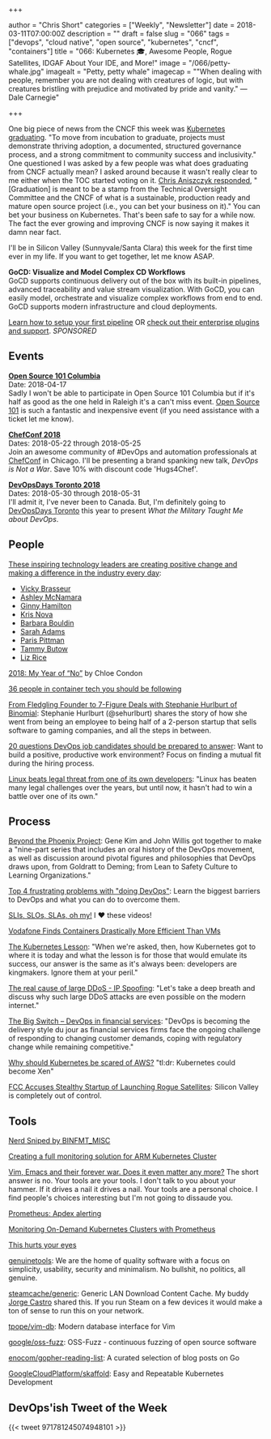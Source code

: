 +++

author = "Chris Short"
categories = ["Weekly", "Newsletter"]
date = 2018-03-11T07:00:00Z
description = ""
draft = false
slug = "066"
tags = ["devops", "cloud native", "open source", "kubernetes", "cncf", "containers"]
title = "066: Kubernetes 🎓, Awesome People, Rogue Satellites, IDGAF About Your IDE, and More!"
image = "/066/petty-whale.jpg"
imagealt = "Petty, petty whale"
imagecap = "\"When dealing with people, remember you are not dealing with creatures of logic, but with creatures bristling with prejudice and motivated by pride and vanity.\" — Dale Carnegie"

+++

One big piece of news from the CNCF this week was [Kubernetes graduating](https://www.cncf.io/announcement/2018/03/06/cloud-native-computing-foundation-announces-kubernetes-first-graduated-project/). "To move from incubation to graduate, projects must demonstrate thriving adoption, a documented, structured governance process, and a strong commitment to community success and inclusivity." One questioned I was asked by a few people was what does graduating from CNCF actually mean? I asked around because it wasn't really clear to me either when the TOC started voting on it. [Chris Aniszczyk responded](http://cshort.co/k8sgrad), "[Graduation] is meant to be a stamp from the Technical Oversight Committee and the CNCF of what is a sustainable, production ready and mature open source project (i.e., you can bet your business on it)." You can bet your business on Kubernetes. That's been safe to say for a while now. The fact the ever growing and improving CNCF is now saying it makes it damn near fact.

I'll be in Silicon Valley (Sunnyvale/Santa Clara) this week for the first time ever in my life. If you want to get together, let me know ASAP.

**GoCD: Visualize and Model Complex CD Workflows**  
GoCD supports continuous delivery out of the box with its built-in pipelines, advanced traceability and value stream visualization. With GoCD, you can easily model, orchestrate and visualize complex workflows from end to end. GoCD supports modern infrastructure and cloud deployments.

[Learn how to setup your first pipeline](https://www.gocd.org/getting-started/part-1/?utm_source=changelog&utm_campaign=changelog-news&utm_campaign=gocd_visualize_model_workslow&utm_medium=newsletter_ad&utm_source=devopsish&utm_content=GOCD_getting_started&utm_term=) OR [check out their enterprise plugins and support](https://www.gocd.org/enterprise/?utm_campaign=gocd_visualize_model_workslow&utm_medium=newsletter_ad&utm_source=devopsish&utm_content=enterprise_page&utm_term=). *SPONSORED*

## Events

[**Open Source 101 Columbia**](http://opensource101.com/columbia/)  
Date: 2018-04-17  
Sadly I won't be able to participate in Open Source 101 Columbia but if it's half as good as the one held in Raleigh it's a can't miss event. [Open Source 101](http://opensource101.com/columbia/) is such a fantastic and inexpensive event (if you need assistance with a ticket let me know).

[**ChefConf 2018**](https://chefconf.chef.io/)  
Dates: 2018-05-22 through 2018-05-25  
Join an awesome community of #DevOps and automation professionals at [ChefConf](https://chefconf.chef.io/) in Chicago. I'll be presenting a brand spanking new talk, *DevOps is Not a War*. Save 10% with discount code 'Hugs4Chef'.

[**DevOpsDays Toronto 2018**](https://www.devopsdays.org/events/2018-toronto/welcome/)  
Dates: 2018-05-30 through 2018-05-31  
I'll admit it, I've never been to Canada. But, I'm definitely going to [DevOpsDays Toronto](https://www.devopsdays.org/events/2018-toronto/welcome/) this year to present *What the Military Taught Me about DevOps*.

## People

[These inspiring technology leaders are creating positive change and making a difference in the industry every day](https://opensource.com/article/18/3/list-tech-influencers):

* [Vicky Brasseur](https://www.vmbrasseur.com/services/)
* [Ashley McNamara](http://www.ashleymcnamara.com/)
* [Ginny Hamilton](https://enterprisersproject.com/user/gskalski)
* [Kris Nova](https://www.nivenly.com/)
* [Barbara Bouldin](https://twitter.com/bbouldin711)
* [Sarah Adams](https://twitter.com/sadams007)
* [Paris Pittman](https://twitter.com/ParisInBmore)
* [Tammy Butow](http://tammybutow.com/)
* [Liz Rice](https://www.lizrice.com/)

[2018: My Year of “No”](https://you.women2.com/2018-my-year-of-no-b862acadebd8) by Chloe Condon

[36 people in container tech you should be following](https://medium.com/containercamp/35-people-in-container-tech-you-should-be-following-5300bd4766a0)

[From Fledgling Founder to 7-Figure Deals with Stephanie Hurlburt of Binomial](https://www.indiehackers.com/podcast/044-stephanie-hurlburt-of-binomial): Stephanie Hurlburt (@sehurlburt) shares the story of how she went from being an employee to being half of a 2-person startup that sells software to gaming companies, and all the steps in between.

[20 questions DevOps job candidates should be prepared to answer](https://opensource.com/article/18/3/questions-devops-employees-should-answer): Want to build a positive, productive work environment? Focus on finding a mutual fit during the hiring process.

[Linux beats legal threat from one of its own developers](http://www.zdnet.com/article/linux-beats-internal-legal-threat/): "Linux has beaten many legal challenges over the years, but until now, it hasn't had to win a battle over one of its own."

## Process

[Beyond the Phoenix Project](https://itrevolution.com/book/beyond-phoenix-project-audiobook/): Gene Kim and John Willis got together to make a "nine-part series that includes an oral history of the DevOps movement, as well as discussion around pivotal figures and philosophies that DevOps draws upon, from Goldratt to Deming; from Lean to Safety Culture to Learning Organizations."

[Top 4 frustrating problems with "doing DevOps"](https://opensource.com/article/18/3/4-hardest-things-devops-transformation): Learn the biggest barriers to DevOps and what you can do to overcome them.

[SLIs, SLOs, SLAs, oh my!](https://youtu.be/tEylFyxbDLE) I ❤️ these videos!

[Vodafone Finds Containers Drastically More Efficient Than VMs](https://www.sdxcentral.com/articles/news/vodafone-finds-containers-drastically-more-efficient-than-vms/2018/03/)

[The Kubernetes Lesson](http://redmonk.com/sogrady/2018/03/02/the-kubernetes-lesson/): "When we're asked, then, how Kubernetes got to where it is today and what the lesson is for those that would emulate its success, our answer is the same as it's always been: developers are kingmakers. Ignore them at your peril."

<script type="text/javascript" src="https://ssl.gstatic.com/trends_nrtr/1328_RC04/embed_loader.js"></script> <script type="text/javascript"> trends.embed.renderExploreWidget("TIMESERIES", {"comparisonItem":[{"keyword":"/g/11b7lxp79d","geo":"","time":"today 5-y"}],"category":0,"property":""}, {"exploreQuery":"date=today%205-y&q=%2Fg%2F11b7lxp79d","guestPath":"https://trends.google.com:443/trends/embed/"}); </script>

[The real cause of large DDoS - IP Spoofing](https://blog.cloudflare.com/the-root-cause-of-large-ddos-ip-spoofing/): "Let's take a deep breath and discuss why such large DDoS attacks are even possible on the modern internet."

[The Big Switch – DevOps in financial services](https://diginomica.com/2018/03/08/769876/): "DevOps is becoming the delivery style du jour as financial services firms face the ongoing challenge of responding to changing customer demands, coping with regulatory change while remaining competitive."

[Why should Kubernetes be scared of AWS?](https://medium.com/@krishnan/why-should-kubernetes-be-scared-of-aws-823876d5148b) "tl:dr: Kubernetes could become Xen"

[FCC Accuses Stealthy Startup of Launching Rogue Satellites](https://spectrum.ieee.org/tech-talk/aerospace/satellites/fcc-accuses-stealthy-startup-of-launching-rogue-satellites): Silicon Valley is completely out of control.

## Tools

[Nerd Sniped by BINFMT_MISC](https://blog.jessfraz.com/post/nerd-sniped-by-binfmt_misc/)

[Creating a full monitoring solution for ARM Kubernetes Cluster](https://itnext.io/creating-a-full-monitoring-solution-for-arm-kubernetes-cluster-53b3671186cb)

[Vim, Emacs and their forever war. Does it even matter any more?](https://blog.sourcerer.io/vim-emacs-and-their-forever-war-does-it-even-matter-any-more-697b1322d510) The short answer is no. Your tools are your tools. I don't talk to you about your hammer. If it drives a nail it drives a nail. Your tools are a personal choice. I find people's choices interesting but I'm not going to dissaude you.

[Prometheus: Apdex alerting](https://medium.com/@tristan_96324/prometheus-apdex-alerting-d17a065e39d0)

[Monitoring On-Demand Kubernetes Clusters with Prometheus](https://blog.giantswarm.io/monitoring-on-demand-kubernetes-clusters-with-prometheus/)

[This hurts your eyes](https://devops-research.com/happening.html)

[genuinetools](https://github.com/genuinetools): We are the home of quality software with a focus on simplicity, usability, security and minimalism. No bullshit, no politics, all genuine.

[steamcache/generic](https://github.com/steamcache/generic): Generic LAN Download Content Cache. My buddy [Jorge Castro](https://blog.jorgecastro.org/) shared this. If you run Steam on a few devices it would make a ton of sense to run this on your network.

[tpope/vim-db](https://github.com/tpope/vim-db): Modern database interface for Vim

[google/oss-fuzz](https://github.com/google/oss-fuzz): OSS-Fuzz - continuous fuzzing of open source software

[enocom/gopher-reading-list](https://github.com/enocom/gopher-reading-list): A curated selection of blog posts on Go

[GoogleCloudPlatform/skaffold](https://github.com/GoogleCloudPlatform/skaffold): Easy and Repeatable Kubernetes Development

## DevOps'ish Tweet of the Week

{{< tweet 971781245074948101 >}}
